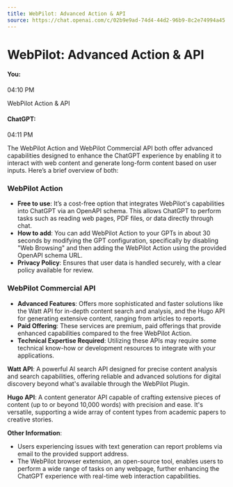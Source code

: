 ```yaml
---
title: WebPilot: Advanced Action & API
source: https://chat.openai.com/c/02b9e9ad-74d4-44d2-96b9-8c2e74994a45
---
```


# WebPilot: Advanced Action & API

#### You:
<time datetime="2024-03-14T20:10:39.207Z" title="3/14/2024, 4:10:39 PM">04:10 PM</time>

WebPilot Action & API

#### ChatGPT:
<time datetime="2024-03-14T20:11:11.752Z" title="3/14/2024, 4:11:11 PM">04:11 PM</time>

The WebPilot Action and WebPilot Commercial API both offer advanced capabilities designed to enhance the ChatGPT experience by enabling it to interact with web content and generate long-form content based on user inputs. Here’s a brief overview of both:

### WebPilot Action

- **Free to use**: It’s a cost-free option that integrates WebPilot's capabilities into ChatGPT via an OpenAPI schema. This allows ChatGPT to perform tasks such as reading web pages, PDF files, or data directly through chat.
- **How to add**: You can add WebPilot Action to your GPTs in about 30 seconds by modifying the GPT configuration, specifically by disabling "Web Browsing" and then adding the WebPilot Action using the provided OpenAPI schema URL.
- **Privacy Policy**: Ensures that user data is handled securely, with a clear policy available for review.

### WebPilot Commercial API

- **Advanced Features**: Offers more sophisticated and faster solutions like the Watt API for in-depth content search and analysis, and the Hugo API for generating extensive content, ranging from articles to reports.
- **Paid Offering**: These services are premium, paid offerings that provide enhanced capabilities compared to the free WebPilot Action.
- **Technical Expertise Required**: Utilizing these APIs may require some technical know-how or development resources to integrate with your applications.

**Watt API**: A powerful AI search API designed for precise content analysis and search capabilities, offering reliable and advanced solutions for digital discovery beyond what's available through the WebPilot Plugin.

**Hugo API**: A content generator API capable of crafting extensive pieces of content (up to or beyond 10,000 words) with precision and ease. It's versatile, supporting a wide array of content types from academic papers to creative stories.

**Other Information**:

- Users experiencing issues with text generation can report problems via email to the provided support address.
- The WebPilot browser extension, an open-source tool, enables users to perform a wide range of tasks on any webpage, further enhancing the ChatGPT experience with real-time web interaction capabilities.
